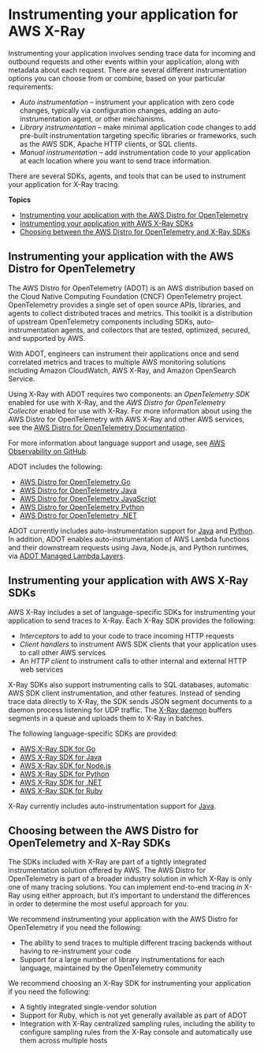 # Instrumenting your application for AWS X\-Ray<a name="xray-instrumenting-your-app"></a>

Instrumenting your application involves sending trace data for incoming and outbound requests and other events within your application, along with metadata about each request\. There are several different instrumentation options you can choose from or combine, based on your particular requirements: 
+ *Auto instrumentation* – instrument your application with zero code changes, typically via configuration changes, adding an auto\-instrumentation agent, or other mechanisms\. 
+ *Library instrumentation* – make minimal application code changes to add pre\-built instrumentation targeting specific libraries or frameworks, such as the AWS SDK, Apache HTTP clients, or SQL clients\. 
+ *Manual instrumentation* – add instrumentation code to your application at each location where you want to send trace information\. 

 There are several SDKs, agents, and tools that can be used to instrument your application for X\-Ray tracing\. 

**Topics**
+ [Instrumenting your application with the AWS Distro for OpenTelemetry](#xray-instrumenting-opentel)
+ [Instrumenting your application with AWS X\-Ray SDKs](#xray-instrumenting-xray-sdk)
+ [Choosing between the AWS Distro for OpenTelemetry and X\-Ray SDKs](#xray-instrumenting-choosing)

## Instrumenting your application with the AWS Distro for OpenTelemetry<a name="xray-instrumenting-opentel"></a>

The AWS Distro for OpenTelemetry \(ADOT\) is an AWS distribution based on the Cloud Native Computing Foundation \(CNCF\) OpenTelemetry project\. OpenTelemetry provides a single set of open source APIs, libraries, and agents to collect distributed traces and metrics\. This toolkit is a distribution of upstream OpenTelemetry components including SDKs, auto\-instrumentation agents, and collectors that are tested, optimized, secured, and supported by AWS\. 

With ADOT, engineers can instrument their applications once and send correlated metrics and traces to multiple AWS monitoring solutions including Amazon CloudWatch, AWS X\-Ray, and Amazon OpenSearch Service\.

Using X\-Ray with ADOT requires two components: an *OpenTelemetry SDK* enabled for use with X\-Ray, and the *AWS Distro for OpenTelemetry Collector* enabled for use with X\-Ray\. For more information about using the AWS Distro for OpenTelemetry with AWS X\-Ray and other AWS services, see the [AWS Distro for OpenTelemetry Documentation](https://aws-otel.github.io/docs/introduction)\.

For more information about language support and usage, see [AWS Observability on GitHub](https://github.com/aws-observability)\.

ADOT includes the following:
+ [AWS Distro for OpenTelemetry Go](https://aws-otel.github.io/docs/getting-started/go-sdk)
+ [AWS Distro for OpenTelemetry Java](https://aws-otel.github.io/docs/getting-started/java-sdk)
+ [AWS Distro for OpenTelemetry JavaScript](https://aws-otel.github.io/docs/getting-started/javascript-sdk)
+ [AWS Distro for OpenTelemetry Python](https://aws-otel.github.io/docs/getting-started/python-sdk)
+ [AWS Distro for OpenTelemetry \.NET](https://aws-otel.github.io/docs/getting-started/dotnet-sdk)

ADOT currently includes auto\-instrumentation support for [Java](https://aws-otel.github.io/docs/getting-started/java-sdk/trace-auto-instr) and [Python](https://aws-otel.github.io/docs/getting-started/python-sdk/trace-auto-instr)\. In addition, ADOT enables auto\-instrumentation of AWS Lambda functions and their downstream requests using Java, Node\.js, and Python runtimes, via [ADOT Managed Lambda Layers](https://aws-otel.github.io/docs/getting-started/lambda)\. 

## Instrumenting your application with AWS X\-Ray SDKs<a name="xray-instrumenting-xray-sdk"></a>

 AWS X\-Ray includes a set of language\-specific SDKs for instrumenting your application to send traces to X\-Ray\. Each X\-Ray SDK provides the following: 
+ *Interceptors* to add to your code to trace incoming HTTP requests
+ *Client handlers* to instrument AWS SDK clients that your application uses to call other AWS services
+ An *HTTP client* to instrument calls to other internal and external HTTP web services

X\-Ray SDKs also support instrumenting calls to SQL databases, automatic AWS SDK client instrumentation, and other features\. Instead of sending trace data directly to X\-Ray, the SDK sends JSON segment documents to a daemon process listening for UDP traffic\. The [X\-Ray daemon](xray-daemon.md) buffers segments in a queue and uploads them to X\-Ray in batches\. 

The following language\-specific SDKs are provided:
+ [AWS X\-Ray SDK for Go](xray-sdk-go.md)
+ [AWS X\-Ray SDK for Java](xray-sdk-java.md)
+ [AWS X\-Ray SDK for Node\.js](xray-sdk-nodejs.md)
+ [AWS X\-Ray SDK for Python](xray-sdk-python.md)
+ [AWS X\-Ray SDK for \.NET](xray-sdk-dotnet.md)
+ [AWS X\-Ray SDK for Ruby](xray-sdk-ruby.md)

X\-Ray currently includes auto\-instrumentation support for [Java](aws-x-ray-auto-instrumentation-agent-for-java.md)\. 

## Choosing between the AWS Distro for OpenTelemetry and X\-Ray SDKs<a name="xray-instrumenting-choosing"></a>

 The SDKs included with X\-Ray are part of a tightly integrated instrumentation solution offered by AWS\. The AWS Distro for OpenTelemetry is part of a broader industry solution in which X\-Ray is only one of many tracing solutions\. You can implement end\-to\-end tracing in X\-Ray using either approach, but it’s important to understand the differences in order to determine the most useful approach for you\. 

 We recommend instrumenting your application with the AWS Distro for OpenTelemetry if you need the following: 
+ The ability to send traces to multiple different tracing backends without having to re\-instrument your code
+ Support for a large number of library instrumentations for each language, maintained by the OpenTelemetry community

 We recommend choosing an X\-Ray SDK for instrumenting your application if you need the following: 
+ A tightly integrated single\-vendor solution
+ Support for Ruby, which is not yet generally available as part of ADOT
+ Integration with X\-Ray centralized sampling rules, including the ability to configure sampling rules from the X\-Ray console and automatically use them across multiple hosts